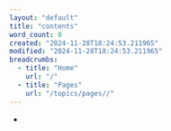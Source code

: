 ```yaml
---
layout: "default"
title: "contents"
word_count: 0
created: "2024-11-28T18:24:53.211965"
modified: "2024-11-28T18:24:53.211965"
breadcrumbs:
  - title: "Home"
    url: "/"
  - title: "Pages"
    url: "/topics/pages//"
---
```

-